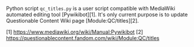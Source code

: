 Python script `qc_titles.py` is a user script compatible with MediaWiki
automated editing tool [Pywikibot][1].  It's only current purpose is to update
Questionable Content Wiki page [Module:QC/titles][2].

[1] https://www.mediawiki.org/wiki/Manual:Pywikibot
[2] https://questionablecontent.fandom.com/wiki/Module:QC/titles
